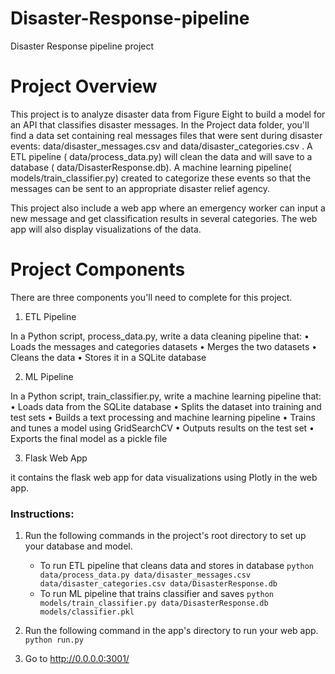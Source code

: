 # Disaster-Response-pipeline
Disaster Response pipeline project

# Project Overview

This project is to analyze disaster data from Figure Eight to build a model for an API that classifies disaster messages.
In the Project data folder, you'll find a data set containing real messages files that were sent during disaster events: data/disaster_messages.csv and data/disaster_categories.csv . A ETL pipeline ( data/process_data.py)  will clean the data and will save to a database ( data/DisasterResponse.db). A machine learning pipeline( models/train_classifier.py) created to categorize these events so that the messages can be sent to an appropriate disaster relief agency.

This project also include a web app where an emergency worker can input a new message and get classification results in several categories. The web app will also display visualizations of the data. 

# Project Components
There are three components you'll need to complete for this project. 
1. ETL Pipeline

In a Python script, process_data.py, write a data cleaning pipeline that:
    •	Loads the messages and categories datasets
    •	Merges the two datasets
    •	Cleans the data 
    •	Stores it in a SQLite database

2. ML Pipeline

In a Python script, train_classifier.py, write a machine learning pipeline that:
	•	Loads data from the SQLite database
	•	Splits the dataset into training and test sets
	•	Builds a text processing and machine learning pipeline
	•	Trains and tunes a model using GridSearchCV
	•	Outputs results on the test set
	•	Exports the final model as a pickle file

3. Flask Web App

it contains the flask web app for data visualizations using Plotly in the web app. 

### Instructions:

1. Run the following commands in the project's root directory to set up your database and model.

    - To run ETL pipeline that cleans data and stores in database
        `python data/process_data.py data/disaster_messages.csv data/disaster_categories.csv data/DisasterResponse.db`
    - To run ML pipeline that trains classifier and saves
        `python models/train_classifier.py data/DisasterResponse.db models/classifier.pkl`

2. Run the following command in the app's directory to run your web app.
    `python run.py`

3. Go to http://0.0.0.0:3001/

